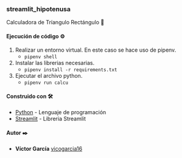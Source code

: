 ### streamlit_hipotenusa
 Calculadora de Tríangulo Rectángulo 📐

 #### Ejecución de código ⚙️

1. Realizar un entorno virtual. En este caso se hace uso de pipenv.
    - <code>pipenv shell</code>
2. Instalar las librerias necesarias.
    - <code>pipenv install -r requirements.txt</code>
4. Ejecutar el archivo python.
    - <code>pipenv run calcu</code>

#### Construido con 🛠️

* [Python](https://www.python.org/) - Lenguaje de programación
* [Streamlit](https://docs.streamlit.io/) - Libreria Streamlit

#### Autor ✒️

* **Víctor García** [vicogarcia16](https://github.com/vicogarcia16) 

